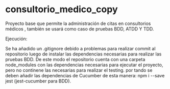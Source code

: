 # consultorio_medico_copy
Proyecto base que permite la administración de citas en consultorios médicos , también se usará como caso de pruebas BDD, ATDD Y TDD.

Ejecución:

Se ha añadido un .gitignore debido a problemas para realizar commit al repositorio luego de instalar las dependencias necesarias para realizar las pruebas BDD.
De este modo el repositorio cuenta con una carpeta node_modules con las dependencias necesarias para ejecutar el proyecto, pero no continene las necesarias para realizar el testing.
por tando se deben añadir las dependencias de Cucumber de esta manera: npm i --save jest (jest-cucumber para BDD).
